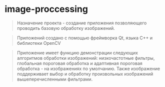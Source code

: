 # image-proccessing

> Назначение проекта - создание приложения позволяющего проводить базовую обработку изображений.

> Приложений создано с помощью фреймворка Qt, языка C++ и библиотеки OpenCV

> Приложение имеет функцию демонстрации следующих алгоритмов обработки изображений: 
низкочастотные фильтры, глобальная пороговая обработка и адаптивная пороговая обработка - на изображениях по умолчанию. Также изображение поддерживает выбор и обработку произвольных изображений вышеперечисленными фильтрами.
